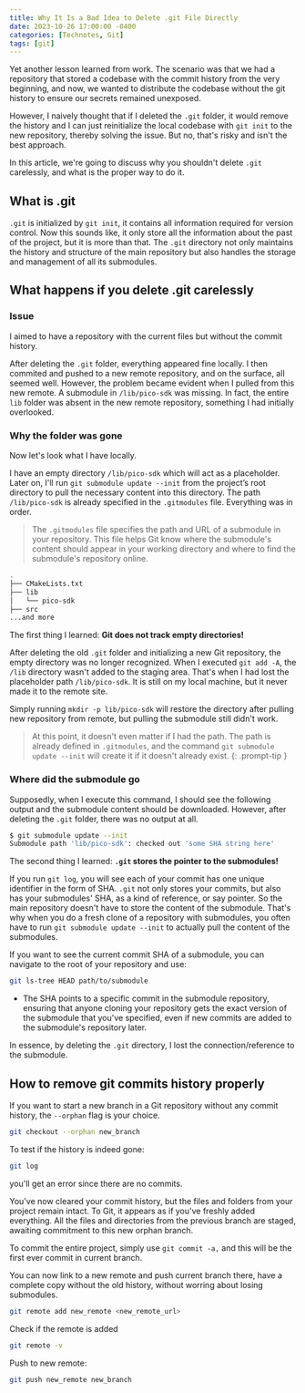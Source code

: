 ```yaml
---
title: Why It Is a Bad Idea to Delete .git File Directly
date: 2023-10-26 17:00:00 -0400
categories: [Technotes, Git]
tags: [git] 
---
```


Yet another lesson learned from work. The scenario was that we had a repository that stored a codebase with the commit history from the very beginning, and now, we wanted to distribute the codebase without the git history to ensure our secrets remained unexposed.

However, I naively thought that if I deleted the `.git` folder, it would remove the history and I can just reinitialize the local codebase with `git init` to the new repository, thereby solving the issue. But no, that's risky and isn't the best approach.

In this article, we're going to discuss why you shouldn't delete `.git` carelessly, and what is the proper way to do it.

## What is .git
`.git` is initialized by `git init`, it contains all information required for version control. Now this sounds like, it only store all the information about the past of the project, but it is more than that. The `.git` directory not only maintains the history and structure of the main repository but also handles the storage and management of all its submodules.

## What happens if you delete .git carelessly

### Issue
I aimed to have a repository with the current files but without the commit history. 

After deleting the `.git` folder, everything appeared fine locally. I then commited and pushed to a new remote repository, and on the surface, all seemed well. However, the problem became evident when I pulled from this new remote. A submodule in `/lib/pico-sdk` was missing. In fact, the entire `lib` folder was absent in the new remote repository, something I had initially overlooked.

### Why the folder was gone
Now let's look what I have locally. 

I have an empty directory `/lib/pico-sdk` which will act as a placeholder. Later on, I'll run `git submodule update --init` from the project’s root directory to pull the necessary content into this directory. The path `/lib/pico-sdk` is already specified in the `.gitmodules` file. Everything was in order.

> The `.gitmodules` file specifies the path and URL of a submodule in your repository. This file helps Git know where the submodule's content should appear in your working directory and where to find the submodule's repository online.

```bash
.
├── CMakeLists.txt
├── lib
│   └── pico-sdk
├── src
...and more
```

The first thing I learned: **Git does not track empty directories!**

After deleting the old `.git` folder and initializing a new Git repository, the empty directory was no longer recognized. When I executed `git add -A`, the `/lib` directory wasn't added to the staging area. That's when I had lost the placeholder path `/lib/pico-sdk`. It is still on my local machine, but it never made it to the remote site.

Simply running `mkdir -p lib/pico-sdk` will restore the directory after pulling new repository from remote, but pulling the submodule still didn't work.

> At this point, it doesn't even matter if I had the path. The path is already defined in `.gitmodules`, and the command `git submodule update --init` will create it if it doesn't already exist.
{: .prompt-tip }

### Where did the submodule go
Supposedly, when I execute this command, I should see the following output and the submodule content should be downloaded. However, after deleting the `.git` folder, there was no output at all.
```bash
$ git submodule update --init
Submodule path 'lib/pico-sdk': checked out 'some SHA string here'
```

The second thing I learned: **`.git` stores the pointer to the submodules!**

If you run `git log`, you will see each of your commit has one unique identifier in the form of SHA. `.git` not only stores your commits, but also has your submodules' SHA, as a kind of reference, or say pointer. So the main repository doesn't have to store the content of the submodule. That's why when you do a fresh clone of a repository with submodules, you often have to run `git submodule update --init` to actually pull the content of the submodules.

If you want to see the current commit SHA of a submodule, you can navigate to the root of your repository and use:

```bash
git ls-tree HEAD path/to/submodule
```
- The SHA points to a specific commit in the submodule repository, ensuring that anyone cloning your repository gets the exact version of the submodule that you've specified, even if new commits are added to the submodule's repository later.

In essence, by deleting the `.git` directory, I lost the connection/reference to the submodule.

## How to remove git commits history properly

If you want to start a new branch in a Git repository without any commit history, the `--orphan` flag is your choice. 

```bash
git checkout --orphan new_branch
```
To test if the history is indeed gone:
```bash
git log
```
you'll get an error since there are no commits.

You've now cleared your commit history, but the files and folders from your project remain intact. To Git, it appears as if you've freshly added everything. All the files and directories from the previous branch are staged, awaiting commitment to this new orphan branch.

To commit the entire project, simply use `git commit -a,` and this will be the first ever commit in current branch.

You can now link to a new remote and push current branch there, have a complete copy without the old history, without worring about losing submodules.

```bash
git remote add new_remote <new_remote_url>
```
Check if the remote is added
```bash
git remote -v
```
Push to new remote:
```bash
git push new_remote new_branch
```